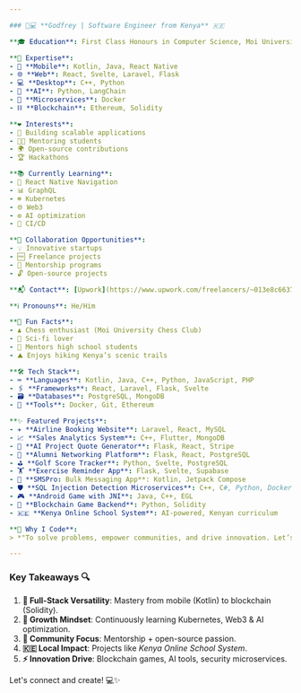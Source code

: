 ```yaml
---

### 👨💻 **Godfrey | Software Engineer from Kenya** 🇰🇪  

**🎓 Education**: First Class Honours in Computer Science, Moi University  

**🌟 Expertise**:  
- 📱 **Mobile**: Kotlin, Java, React Native  
- 🌐 **Web**: React, Svelte, Laravel, Flask  
- 💻 **Desktop**: C++, Python  
- 🤖 **AI**: Python, LangChain  
- 🧩 **Microservices**: Docker  
- ⛓️ **Blockchain**: Ethereum, Solidity  

**❤️ Interests**:  
- 🚀 Building scalable applications  
- 👨🏫 Mentoring students  
- 🌍 Open-source contributions  
- 🏆 Hackathons  

**📚 Currently Learning**:  
- 🔄 React Native Navigation  
- 📊 GraphQL  
- ☸️ Kubernetes  
- 🌐 Web3  
- ⚙️ AI optimization  
- 🔁 CI/CD  

**🤝 Collaboration Opportunities**:  
- 💡 Innovative startups  
- 🆓 Freelance projects  
- 🌱 Mentorship programs  
- 🔓 Open-source projects  

**📬 Contact**: [Upwork](https://www.upwork.com/freelancers/~013e8c6637ebfe382b?mp_source=share)  

**ℹ️ Pronouns**: He/Him  

**🎉 Fun Facts**:  
- ♟️ Chess enthusiast (Moi University Chess Club)  
- 🚀 Sci-fi lover  
- 🎒 Mentors high school students  
- ⛰️ Enjoys hiking Kenya’s scenic trails  

**🛠️ Tech Stack**:  
- ⌨️ **Languages**: Kotlin, Java, C++, Python, JavaScript, PHP  
- 🖇️ **Frameworks**: React, Laravel, Flask, Svelte  
- 🗃️ **Databases**: PostgreSQL, MongoDB  
- 🧰 **Tools**: Docker, Git, Ethereum  

**✨ Featured Projects**:  
- ✈️ **Airline Booking Website**: Laravel, React, MySQL  
- 📈 **Sales Analytics System**: C++, Flutter, MongoDB  
- 💬 **AI Project Quote Generator**: Flask, React, Stripe  
- 👥 **Alumni Networking Platform**: Flask, React, PostgreSQL  
- ⛳ **Golf Score Tracker**: Python, Svelte, PostgreSQL  
- 🏋️ **Exercise Reminder App**: Flask, Svelte, Supabase  
- 💌 **SMSPro: Bulk Messaging App**: Kotlin, Jetpack Compose  
- 🛡️ **SQL Injection Detection Microservices**: C++, C#, Python, Docker  
- 🎮 **Android Game with JNI**: Java, C++, EGL  
- 🎲 **Blockchain Game Backend**: Python, Solidity  
- 🇰🇪 **Kenya Online School System**: AI-powered, Kenyan curriculum  

**💬 Why I Code**:  
> *"To solve problems, empower communities, and drive innovation. Let’s build something impactful!"* 🌟  

---
```


### **Key Takeaways** 🔍  
1. **🚀 Full-Stack Versatility**: Mastery from mobile (Kotlin) to blockchain (Solidity).  
2. **🌱 Growth Mindset**: Continuously learning Kubernetes, Web3 & AI optimization.  
3. **🤝 Community Focus**: Mentorship + open-source passion.  
4. **🇰🇪 Local Impact**: Projects like *Kenya Online School System*.  
5. **⚡ Innovation Drive**: Blockchain games, AI tools, security microservices.  

Let's connect and create! 💻✨
